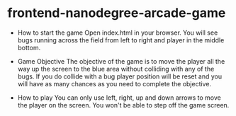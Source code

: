 frontend-nanodegree-arcade-game
===============================

* How to start the game
Open index.html in your browser. You will see bugs running across the field from left to right and player in the middle bottom.

* Game Objective
The objective of the game is to move the player all the way up the screen to the blue area without colliding with any of the bugs.
If you do collide with a bug player position will be reset and you will have as many chances as you need to complete the objective.

* How to play
You can only use left, right, up and down arrows to move the player on the screen. You won't be able to step off the game screen.
